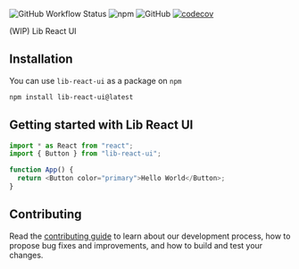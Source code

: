 ![GitHub Workflow Status](https://img.shields.io/github/actions/workflow/status/JonWatkins/lib-react-ui/main.yml) ![npm](https://img.shields.io/npm/v/lib-react-ui) ![GitHub](https://img.shields.io/github/license/JonWatkins/lib-react-ui) [![codecov](https://codecov.io/gh/JonWatkins/lib-react-ui/branch/main/graph/badge.svg?token=CZ8QB5X8S5)](https://codecov.io/gh/JonWatkins/lib-react-ui)

(WIP) Lib React UI

## Installation

You can use `lib-react-ui` as a package on `npm`

```bash
npm install lib-react-ui@latest
```

## Getting started with Lib React UI

```js
import * as React from "react";
import { Button } from "lib-react-ui";

function App() {
  return <Button color="primary">Hello World</Button>;
}
```

## Contributing

Read the [contributing guide](/.github/CONTRIBUTING.md) to learn about our development process, how to propose bug fixes and improvements, and how to build and test your changes.
